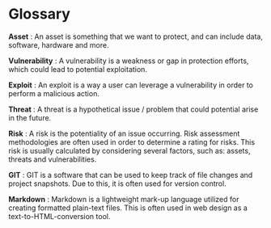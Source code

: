 # Glossary

**Asset**
: An asset is something that we want to protect, and can include data, software, hardware and more.

**Vulnerability**
: A vulnerability is a weakness or gap in protection efforts, which could lead to potential exploitation.

**Exploit**
: An exploit is a way a user can leverage a vulnerability in order to perform a malicious action.

**Threat**
: A threat is a hypothetical issue / problem that could potential arise in the future.

**Risk**
: A risk is the potentiality of an issue occurring. Risk assessment methodologies are often used in order to determine a rating for risks. This risk is usually calculated by considering several factors, such as: assets, threats and vulnerabilities.

**GIT**
: GIT is a software that can be used to keep track of file changes and project snapshots. Due to this, it is often used for version control.

**Markdown**
: Markdown is a lightweight mark-up language utilized for creating formatted plain-text files. This is often used in web design as a text-to-HTML-conversion tool.
